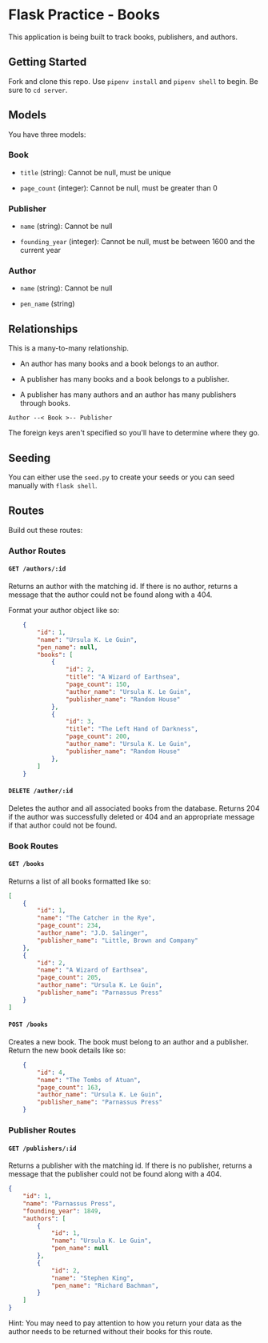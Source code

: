 # Flask Practice - Books

This application is being built to track books, publishers, and authors.

## Getting Started

Fork and clone this repo. Use `pipenv install` and `pipenv shell` to begin. Be sure to `cd server`.

## Models

You have three models: 

### Book

- `title` (string): Cannot be null, must be unique

- `page_count` (integer): Cannot be null, must be greater than 0

### Publisher

- `name` (string): Cannot be null

- `founding_year` (integer): Cannot be null, must be between 1600 and the current year

### Author

- `name` (string): Cannot be null

- `pen_name` (string)

## Relationships

This is a many-to-many relationship. 

- An author has many books and a book belongs to an author.

- A publisher has many books and a book belongs to a publisher.

- A publisher has many authors and an author has many publishers through books.

`Author --< Book >-- Publisher`

The foreign keys aren't specified so you'll have to determine where they go.

## Seeding

You can either use the `seed.py` to create your seeds or you can seed manually with `flask shell`.

## Routes

Build out these routes:


### Author Routes

#### `GET /authors/:id`

Returns an author with the matching id. If there is no author, returns a message that the author could not be found along with a 404.

Format your author object like so:

```json
    {
        "id": 1,
        "name": "Ursula K. Le Guin",
        "pen_name": null,
        "books": [
            {
                "id": 2,
                "title": "A Wizard of Earthsea",
                "page_count": 150,
                "author_name": "Ursula K. Le Guin",
                "publisher_name": "Random House"
            },
            {
                "id": 3,
                "title": "The Left Hand of Darkness",
                "page_count": 200,
                "author_name": "Ursula K. Le Guin",
                "publisher_name": "Random House"
            },
        ]
    }
```

#### `DELETE /author/:id`

Deletes the author and all associated books from the database. Returns 204 if the author was successfully deleted or 404 and an appropriate message if that author could not be found.


### Book Routes

#### `GET /books`

Returns a list of all books formatted like so:

```json
[
    {
        "id": 1,
        "name": "The Catcher in the Rye",
        "page_count": 234,
        "author_name": "J.D. Salinger",
        "publisher_name": "Little, Brown and Company"
    },
    {
        "id": 2,
        "name": "A Wizard of Earthsea",
        "page_count": 205,
        "author_name": "Ursula K. Le Guin",
        "publisher_name": "Parnassus Press"
    }
]
```

#### `POST /books`

Creates a new book. The book must belong to an author and a publisher. Return the new book details like so:

```json
    {
        "id": 4,
        "name": "The Tombs of Atuan",
        "page_count": 163,
        "author_name": "Ursula K. Le Guin",
        "publisher_name": "Parnassus Press"
    }
```


### Publisher Routes

#### `GET /publishers/:id`

Returns a publisher with the matching id. If there is no publisher, returns a message that the publisher could not be found along with a 404.

```json
{
    "id": 1,
    "name": "Parnassus Press",
    "founding_year": 1849,
    "authors": [
        {
            "id": 1,
            "name": "Ursula K. Le Guin",
            "pen_name": null
        },
        {
            "id": 2,
            "name": "Stephen King",
            "pen_name": "Richard Bachman",
        }
    ]
}
```

Hint: You may need to pay attention to how you return your data as the author needs to be returned without their books for this route.